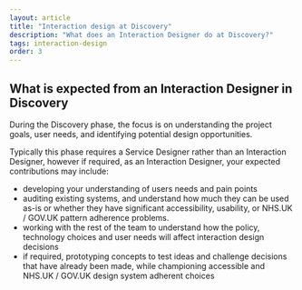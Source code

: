 ```yaml
---
layout: article
title: "Interaction design at Discovery"
description: "What does an Interaction Designer do at Discovery?"
tags: interaction-design
order: 3
---
```


## What is expected from an Interaction Designer in Discovery

During the Discovery phase, the focus is on understanding the project goals, user needs, and identifying potential design opportunities.

Typically this phase requires a Service Designer rather than an Interaction Designer, however if required, as an Interaction Designer, your expected contributions may include:

- developing your understanding of users needs and pain points
- auditing existing systems, and understand how much they can be used as-is or whether they have significant accessibility, usability, or NHS.UK / GOV.UK pattern adherence problems.
- working with the rest of the team to understand how the policy, technology choices and user needs will affect interaction design decisions
- if required, prototyping concepts to test ideas and challenge decisions that have already been made, while championing accessible and NHS.UK / GOV.UK design system adherent choices